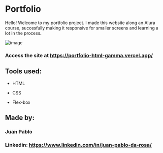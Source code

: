 # Portfolio 
Hello! Welcome to my portfolio project. I made this website along an Alura course, succesfully making it responsive for smaller screens and learning a lot in the process.

![image](https://github.com/Gh0st116/portfolio-html/assets/66926881/f2bd84eb-ca88-4ccd-af84-026cf2a0e46b)


### Access the site at https://portfolio-html-gamma.vercel.app/

## Tools used:

* HTML

* CSS

* Flex-box

## Made by:

### Juan Pablo

### Linkedin: https://www.linkedin.com/in/juan-pablo-da-rosa/
